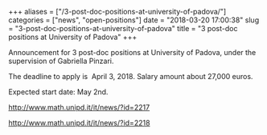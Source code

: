 +++
aliases = ["/3-post-doc-positions-at-university-of-padova/"]
categories = ["news", "open-positions"]
date = "2018-03-20 17:00:38"
slug = "3-post-doc-positions-at-university-of-padova"
title = "3 post-doc positions at University of Padova"
+++

Announcement for 3 post-doc positions at University of Padova, under the
supervision of Gabriella Pinzari.

The deadline to apply is  <span class="aBn"><span class="aQJ">April 3,
2018</span></span>. Salary amount about 27,000 euros.

Expected start date: <span class="aBn"><span class="aQJ">May
2nd</span></span>.

<http://www.math.unipd.it/it/news/?id=2217>

<http://www.math.unipd.it/it/news/?id=2218>

<div class="yj6qo">

</div>
